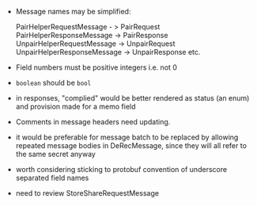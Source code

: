 - Message names may be simplified:


    PairHelperRequestMessage - > PairRequest
    PairHelperResponseMessage -> PairResponse
    UnpairHelperRequestMessage -> UnpairRequest
    UnpairHelperResponseMessage -> UnpairResponse
    etc.

- Field numbers must be positive integers i.e. not 0

- `boolean` should be `bool`

- in responses, "complied" would be better rendered as status (an enum) and 
provision made for a memo field

- Comments in message headers need updating.

- it would be preferable for message batch to be replaced by allowing 
repeated message bodies in DeRecMessage, since they will all refer to 
the same secret anyway

- worth considering sticking to protobuf convention of underscore 
separated field names

- need to review StoreShareRequestMessage
